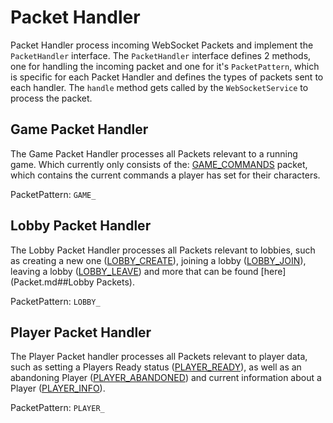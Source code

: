 # Packet Handler

Packet Handler process incoming WebSocket Packets and implement the `PacketHandler` interface. The `PacketHandler`
interface defines 2 methods, one for handling the incoming packet and one for it's `PacketPattern`, which is specific
for each Packet Handler and defines the types of packets sent to each handler. The `handle` method gets called by
the `WebSocketService` to process the packet.

## Game Packet Handler

The Game Packet Handler processes all Packets relevant to a running game. Which currently only consists of the:
[GAME_COMMANDS](Packet.md###GAME_COMMANDS) packet, which contains the current commands a player has set for their characters.

PacketPattern: `GAME_`

## Lobby Packet Handler

The Lobby Packet Handler processes all Packets relevant to lobbies, such as creating a new one 
([LOBBY_CREATE](Packet.md#LOBBY_CREATE)), joining a lobby ([LOBBY_JOIN](Packet.md#LOBBY_JOIN)), leaving a lobby 
([LOBBY_LEAVE](Packet.md#LOBBY_LEAVE)) and more that can be found [here](Packet.md##Lobby Packets).

PacketPattern: `LOBBY_`

## Player Packet Handler

The Player Packet handler processes all Packets relevant to player data, such as setting a Players Ready status 
([PLAYER_READY](Packet.md#PLAYER_READY)), as well as an abandoning Player ([PLAYER_ABANDONED](Packet.md#PLAYER_ABANDONED)) 
and current information about a Player ([PLAYER_INFO](Packet.md#PLAYER_INFO)).

PacketPattern: `PLAYER_`